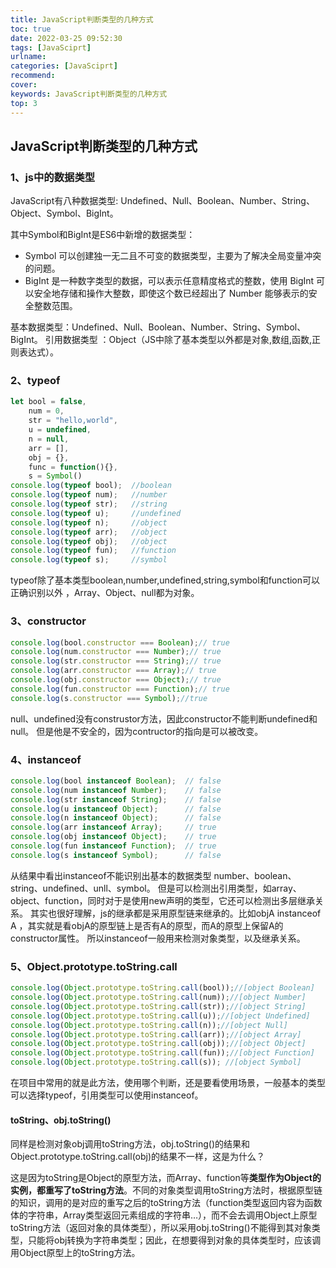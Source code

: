 ```yaml
---
title: JavaScript判断类型的几种方式
toc: true
date: 2022-03-25 09:52:30
tags: [JavaSciprt]
urlname:
categories: [JavaSciprt]
recommend: 
cover: 
keywords: JavaScript判断类型的几种方式
top: 3
---
```


## JavaScript判断类型的几种方式

### 1、js中的数据类型

JavaScript有八种数据类型: Undefined、Null、Boolean、Number、String、Object、Symbol、BigInt。
<!-- more -->

其中Symbol和BigInt是ES6中新增的数据类型：

- Symbol 可以创建独一无二且不可变的数据类型，主要为了解决全局变量冲突的问题。
- BigInt 是一种数字类型的数据，可以表示任意精度格式的整数，使用 BigInt 可以安全地存储和操作大整数，即使这个数已经超出了 Number 能够表示的安全整数范围。

基本数据类型：Undefined、Null、Boolean、Number、String、Symbol、BigInt。
 引用数据类型 ：Object（JS中除了基本类型以外都是对象,数组,函数,正则表达式）。


### 2、typeof

```js
let bool = false,
    num = 0,
    str = "hello,world",
    u = undefined,
    n = null,
    arr = [],
    obj = {},
    func = function(){},
    s = Symbol()
console.log(typeof bool);  //boolean
console.log(typeof num);   //number
console.log(typeof str);   //string
console.log(typeof u);     //undefined
console.log(typeof n);     //object
console.log(typeof arr);   //object
console.log(typeof obj);   //object
console.log(typeof fun);   //function
console.log(typeof s);     //symbol
```

typeof除了基本类型boolean,number,undefined,string,symbol和function可以正确识别以外 ，Array、Object、null都为对象。

### 3、constructor

```js
console.log(bool.constructor === Boolean);// true
console.log(num.constructor === Number);// true
console.log(str.constructor === String);// true
console.log(arr.constructor === Array);// true
console.log(obj.constructor === Object);// true
console.log(fun.constructor === Function);// true
console.log(s.constructor === Symbol);//true
```

null、undefined没有construstor方法，因此constructor不能判断undefined和null。
 但是他是不安全的，因为contructor的指向是可以被改变。

### 4、instanceof

```jsx
console.log(bool instanceof Boolean);  // false
console.log(num instanceof Number);    // false
console.log(str instanceof String);    // false
console.log(u instanceof Object);      // false
console.log(n instanceof Object);      // false
console.log(arr instanceof Array);     // true
console.log(obj instanceof Object);    // true
console.log(fun instanceof Function);  // true
console.log(s instanceof Symbol);      // false
```

从结果中看出instanceof不能识别出基本的数据类型 number、boolean、string、undefined、unll、symbol。
 但是可以检测出引用类型，如array、object、function，同时对于是使用new声明的类型，它还可以检测出多层继承关系。
 其实也很好理解，js的继承都是采用原型链来继承的。比如objA instanceof A ，其实就是看objA的原型链上是否有A的原型，而A的原型上保留A的constructor属性。
 所以instanceof一般用来检测对象类型，以及继承关系。

### 5、Object.prototype.toString.call

```js
console.log(Object.prototype.toString.call(bool));//[object Boolean]
console.log(Object.prototype.toString.call(num));//[object Number]
console.log(Object.prototype.toString.call(str));//[object String]
console.log(Object.prototype.toString.call(u));//[object Undefined]
console.log(Object.prototype.toString.call(n));//[object Null]
console.log(Object.prototype.toString.call(arr));//[object Array]
console.log(Object.prototype.toString.call(obj));//[object Object]
console.log(Object.prototype.toString.call(fun));//[object Function]
console.log(Object.prototype.toString.call(s)); //[object Symbol]
```


在项目中常用的就是此方法，使用哪个判断，还是要看使用场景，一般基本的类型可以选择typeof，引用类型可以使用instanceof。

#### toString、obj.toString()

同样是检测对象obj调用toString方法，obj.toString()的结果和Object.prototype.toString.call(obj)的结果不一样，这是为什么？

这是因为toString是Object的原型方法，而Array、function等**类型作为Object的实例，都重写了toString方法**。不同的对象类型调用toString方法时，根据原型链的知识，调用的是对应的重写之后的toString方法（function类型返回内容为函数体的字符串，Array类型返回元素组成的字符串…），而不会去调用Object上原型toString方法（返回对象的具体类型），所以采用obj.toString()不能得到其对象类型，只能将obj转换为字符串类型；因此，在想要得到对象的具体类型时，应该调用Object原型上的toString方法。